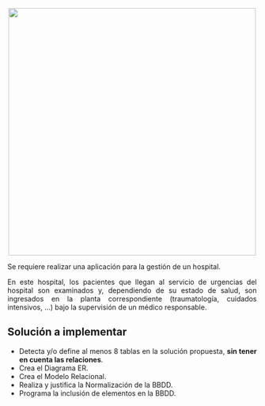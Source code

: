 <div align="justify">

<div align="center">
<img src="https://elcorreoweb.es/binrepository/a1-3593786-20231853_20231853_20190730112926.jpg" width="500px"/>
</div>

Se requiere realizar una aplicación para la gestión de un hospital.

En este hospital, los pacientes que llegan al servicio de urgencias del hospital son examinados y, dependiendo de su estado de salud,
son ingresados en la planta correspondiente (traumatología, cuidados intensivos, ...) bajo la supervisión de un médico responsable.

## Solución a implementar

- Detecta y/o define al menos 8 tablas en la solución propuesta, __sin tener en cuenta las relaciones__.
- Crea el Diagrama ER.
- Crea el Modelo Relacional.
- Realiza y justifica la Normalización de la BBDD.
- Programa la inclusión de elementos en la BBDD.

</div>
